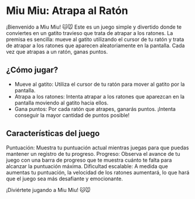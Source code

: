# Miu Miu: Atrapa al Ratón
¡Bienvenido a Miu Miu! 🐱🐭 Este es un juego simple y divertido donde te conviertes en un gatito travieso que trata de atrapar a los ratones. La premisa es sencilla: mueve al gatito utilizando el cursor de tu ratón y trata de atrapar a los ratones que aparecen aleatoriamente en la pantalla. Cada vez que atrapas a un ratón, ganas puntos.

## ¿Cómo jugar?
* Mueve al gatito: Utiliza el cursor de tu ratón para mover al gatito por la pantalla.
* Atrapa a los ratones: Intenta atrapar a los ratones que aparezcan en la pantalla moviendo al gatito hacia ellos.
* Gana puntos: Por cada ratón que atrapes, ganarás puntos. ¡Intenta conseguir la mayor cantidad de puntos posible!

## Características del juego
Puntuación: Muestra tu puntuación actual mientras juegas para que puedas mantener un registro de tu progreso.
Progreso: Observa el avance de tu juego con una barra de progreso que te muestra cuánto te falta para alcanzar la puntuación máxima.
Dificultad escalable: A medida que aumentas tu puntuación, la velocidad de los ratones aumentará, lo que hará que el juego sea más desafiante y emocionante.

¡Diviértete jugando a Miu Miu! 🐱🐭
